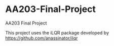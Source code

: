 # AA203-Final-Project
AA203 Final Project

This project uses the iLQR package developed by https://github.com/anassinator/ilqr
